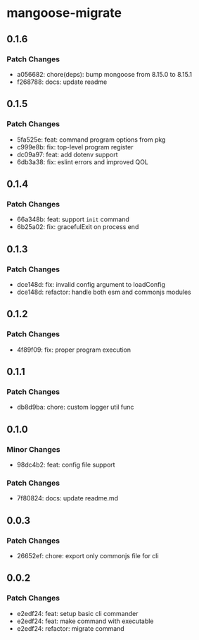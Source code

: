 # mangoose-migrate

## 0.1.6

### Patch Changes

- a056682: chore(deps): bump mongoose from 8.15.0 to 8.15.1
- f268788: docs: update readme

## 0.1.5

### Patch Changes

- 5fa525e: feat: command program options from pkg
- c999e8b: fix: top-level program register
- dc09a97: feat: add dotenv support
- 6db3a38: fix: eslint errors and improved QOL

## 0.1.4

### Patch Changes

- 66a348b: feat: support `init` command
- 6b25a02: fix: gracefulExit on process end

## 0.1.3

### Patch Changes

- dce148d: fix: invalid config argument to loadConfig
- dce148d: refactor: handle both esm and commonjs modules

## 0.1.2

### Patch Changes

- 4f89f09: fix: proper program execution

## 0.1.1

### Patch Changes

- db8d9ba: chore: custom logger util func

## 0.1.0

### Minor Changes

- 98dc4b2: feat: config file support

### Patch Changes

- 7f80824: docs: update readme.md

## 0.0.3

### Patch Changes

- 26652ef: chore: export only commonjs file for cli

## 0.0.2

### Patch Changes

- e2edf24: feat: setup basic cli commander
- e2edf24: feat: make <name> command with executable
- e2edf24: refactor: migrate command

